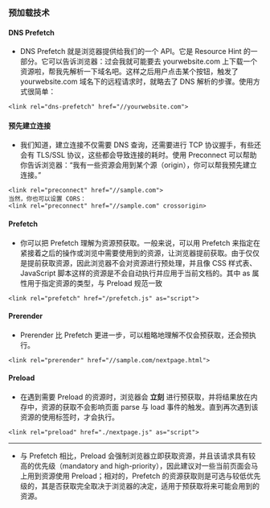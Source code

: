 ### 预加载技术

#### DNS Prefetch
- DNS Prefetch 就是浏览器提供给我们的一个 API。它是 Resource Hint 的一部分。它可以告诉浏览器：过会我就可能要去 yourwebsite.com 上下载一个资源啦，帮我先解析一下域名吧。这样之后用户点击某个按钮，触发了 yourwebsite.com 域名下的远程请求时，就略去了 DNS 解析的步骤。使用方式很简单：

```
<link rel="dns-prefetch" href="//yourwebsite.com">
```

####  预先建立连接
- 我们知道，建立连接不仅需要 DNS 查询，还需要进行 TCP 协议握手，有些还会有 TLS/SSL 协议，这些都会导致连接的耗时。使用 Preconnect 可以帮助你告诉浏览器：“我有一些资源会用到某个源（origin），你可以帮我预先建立连接。”
```
<link rel="preconnect" href="//sample.com">
当然，你也可以设置 CORS：
<link rel="preconnect" href="//sample.com" crossorigin>
```
#### Prefetch
- 你可以把 Prefetch 理解为资源预获取。一般来说，可以用 Prefetch 来指定在紧接着之后的操作或浏览中需要使用到的资源，让浏览器提前获取。由于仅仅是提前获取资源，因此浏览器不会对资源进行预处理，并且像 CSS 样式表、JavaScript 脚本这样的资源是不会自动执行并应用于当前文档的。其中 as 属性用于指定资源的类型，与 Preload 规范一致
```
<link rel="prefetch" href="/prefetch.js" as="script">
```

#### Prerender
- Prerender 比 Prefetch 更进一步，可以粗略地理解不仅会预获取，还会预执行。
```
<link rel="prerender" href="//sample.com/nextpage.html">
```

#### Preload
- 在遇到需要 Preload 的资源时，浏览器会 **立刻** 进行预获取，并将结果放在内存中，资源的获取不会影响页面 parse 与 load 事件的触发。直到再次遇到该资源的使用标签时，才会执行。
```
<link rel="preload" href="./nextpage.js" as="script">
```
------------------
- 与 Prefetch 相比，Preload 会强制浏览器立即获取资源，并且该请求具有较高的优先级（mandatory and high-priority），因此建议对一些当前页面会马上用到资源使用 Preload；相对的，Prefetch 的资源获取则是可选与较低优先级的，其是否获取完全取决于浏览器的决定，适用于预获取将来可能会用到的资源。
